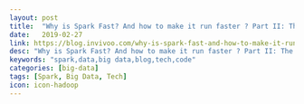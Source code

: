 ```yaml
---
layout: post
title:  "Why is Spark Fast? And how to make it run faster ? Part II: The Spark Magic"
date:   2019-02-27
link: https://blog.invivoo.com/why-is-spark-fast-and-how-to-make-it-run-faster-part-ii-the-spark-magic/
desc: "Why is Spark Fast? And how to make it run faster ? Part II: The Spark Magic"
keywords: "spark,data,big data,blog,tech,code"
categories: [big-data]
tags: [Spark, Big Data, Tech]
icon: icon-hadoop
---
```

